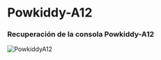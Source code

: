 # Powkiddy-A12
### Recuperación de la consola Powkiddy-A12




![PowkiddyA12](../img/71HFw+C6xkL._AC_SL1500_.jpg)